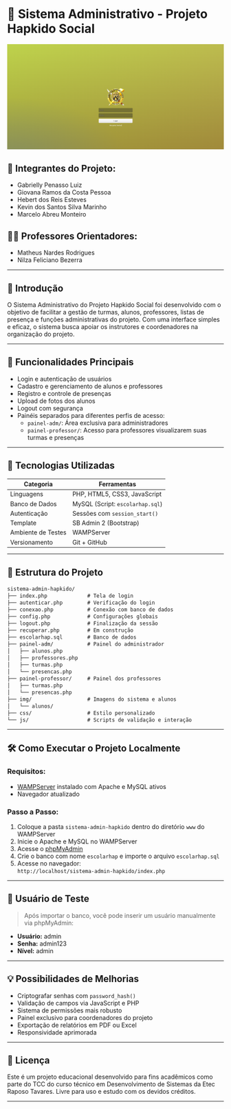 
# 🥋 Sistema Administrativo - Projeto Hapkido Social

<p align="center">
<img src="img/tela-home-admin.png" width="600px" alt="Tela de Login do Sistema Administrativo Hapkido">
</p>

## 👥 Integrantes do Projeto:

- Gabrielly Penasso Luiz  
- Giovana Ramos da Costa Pessoa  
- Hebert dos Reis Esteves  
- Kevin dos Santos Silva Marinho  
- Marcelo Abreu Monteiro  

## 👨‍🏫 Professores Orientadores:

- Matheus Nardes Rodrigues  
- Nilza Feliciano Bezerra  

---

## 📌 Introdução

O Sistema Administrativo do Projeto Hapkido Social foi desenvolvido com o objetivo de facilitar a gestão de turmas, alunos, professores, listas de presença e funções administrativas do projeto. Com uma interface simples e eficaz, o sistema busca apoiar os instrutores e coordenadores na organização do projeto.

---

## 🔐 Funcionalidades Principais

- Login e autenticação de usuários
- Cadastro e gerenciamento de alunos e professores
- Registro e controle de presenças
- Upload de fotos dos alunos
- Logout com segurança
- Painéis separados para diferentes perfis de acesso:
  - `painel-adm/`: Área exclusiva para administradores
  - `painel-professor/`: Acesso para professores visualizarem suas turmas e presenças

---

## 🧠 Tecnologias Utilizadas

| Categoria            | Ferramentas                         |
|----------------------|-------------------------------------|
| Linguagens           | PHP, HTML5, CSS3, JavaScript        |
| Banco de Dados       | MySQL (Script: `escolarhap.sql`)    |
| Autenticação         | Sessões com `session_start()`       |
| Template             | SB Admin 2 (Bootstrap)              |
| Ambiente de Testes   | WAMPServer                          |
| Versionamento        | Git + GitHub                        |

---

## 📁 Estrutura do Projeto

```
sistema-admin-hapkido/
├── index.php             # Tela de login
├── autenticar.php        # Verificação do login
├── conexao.php           # Conexão com banco de dados
├── config.php            # Configurações globais
├── logout.php            # Finalização da sessão
├── recuperar.php         # Em construção
├── escolarhap.sql        # Banco de dados
├── painel-adm/           # Painel do administrador
│   ├── alunos.php
│   ├── professores.php
│   ├── turmas.php
│   └── presencas.php
├── painel-professor/     # Painel dos professores
│   ├── turmas.php
│   └── presencas.php
├── img/                  # Imagens do sistema e alunos
│   └── alunos/
├── css/                  # Estilo personalizado
└── js/                   # Scripts de validação e interação
```

---

## 🛠️ Como Executar o Projeto Localmente

### Requisitos:
- [WAMPServer](https://www.wampserver.com/en/) instalado com Apache e MySQL ativos
- Navegador atualizado

### Passo a Passo:
1. Coloque a pasta `sistema-admin-hapkido` dentro do diretório `www` do WAMPServer
2. Inicie o Apache e MySQL no WAMPServer
3. Acesse o [phpMyAdmin](http://localhost/phpmyadmin)
4. Crie o banco com nome `escolarhap` e importe o arquivo `escolarhap.sql`
5. Acesse no navegador:  
   `http://localhost/sistema-admin-hapkido/index.php` 

---

## 👤 Usuário de Teste

> Após importar o banco, você pode inserir um usuário manualmente via phpMyAdmin:

- **Usuário:** admin  
- **Senha:** admin123  
- **Nível:** admin

---

## 💡 Possibilidades de Melhorias

- Criptografar senhas com `password_hash()`
- Validação de campos via JavaScript e PHP
- Sistema de permissões mais robusto
- Painel exclusivo para coordenadores do projeto
- Exportação de relatórios em PDF ou Excel
- Responsividade aprimorada

---

## 📜 Licença

Este é um projeto educacional desenvolvido para fins acadêmicos como parte do TCC do curso técnico em Desenvolvimento de Sistemas da Etec Raposo Tavares. Livre para uso e estudo com os devidos créditos.

---
